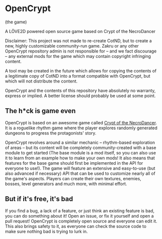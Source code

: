 # OpenCrypt

(the game)

A LÖVE2D powered open source game based on Crypt of the NecroDancer

Disclaimer: This project was not made to re-create CotND, but to create a new, highly customizable community-run game. Zakru or any other OpenCrypt repository admin is not responsible for – and we fact discourage – any external mods for the game which may contain copyright infringing content.

A tool may be created in the future which allows for copying the contents of a legitimate copy of CotND into a format compatible with OpenCrypt, but which will not distribute the content.

OpenCrypt and the contents of this repository have absolutely no warranty, express or implied. A better license should probably be used at some point.

## The h*ck is game even

OpenCrypt is based on an awesome game called [Crypt of the NecroDancer](https://braceyourselfgames.com/crypt-of-the-necrodancer/). It is a roguelike rhythm game where the player explores randomly generated dungeons to progress the protagonists' story.

OpenCrypt revolves around a similar mechanic – rhythm-based exploration of areas – but its content will be completely community-created with a base module to get started (The base module is a mod itself, so you can also use it to learn from an example how to make your own mods! It also means that features for the base game should first be implemented in the API for everyone to use!). The game will feature an extensive and easy-to-use (but also advanced if necessary) API that can be used to customize nearly all of the game's aspects. Players can create their own textures, enemies, bosses, level generators and much more, with minimal effort.

## But if it's free, it's bad

If you find a bug, a lack of a feature, or just think an existing feature is bad, you can do something about it! Open an issue, or fix it yourself and open a pull request! OpenCrypt is completely open source and everyone can edit it. This also brings safety to it, as everyone can check the source code to make sure nothing bad is trying to lurk in.
